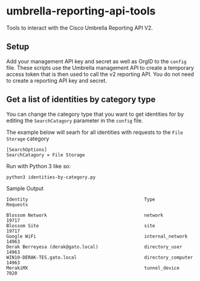 # umbrella-reporting-api-tools
Tools to interact with the Cisco Umbrella Reporting API V2.

## Setup
Add your management API key and secret as well as OrgID to the `config` file. These scripts use the Umbrella management API to create a temporary access token that is then used to call the v2 reporting API. You do not need to create a reporting API key and secret.

## Get a list of identities by category type
You can change the category type that you want to get identities for by editing the `SearchCatagory` parameter in the `config` file.

The example below will searh for all identities with requests to the `File Storage` category
```
[SearchOptions]
SearchCatagory = File Storage
```

Run with Python 3 like so:
```
python3 identities-by-category.py
```

Sample Output
```
Identity                                           Type                 Requests

Blossom Network                                    network              19717
Blossom Site                                       site                 19717
Google WiFi                                        internal_network     14963
Derak Berreyesa (derak@gato.local)                 directory_user       14963
WIN10-DERAK-TES.gato.local                         directory_computer   14963
MerakiMX                                           tunnel_device        7020
```